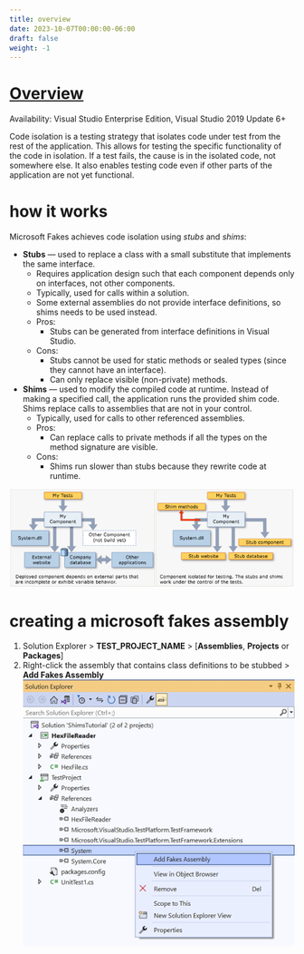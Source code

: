 ```yaml
---
title: overview
date: 2023-10-07T00:00:00-06:00
draft: false
weight: -1
---
```


# [Overview](https://learn.microsoft.com/en-us/visualstudio/test/isolating-code-under-test-with-microsoft-fakes?view=vs-2022)  
<g>Availability</g>: Visual Studio Enterprise Edition, Visual Studio 2019 Update 6+

Code isolation is a testing strategy that isolates code under test from the rest of the application. This allows for
testing the specific functionality of the code in isolation. If a test fails, the cause is in the isolated code, not
somewhere else. It also enables testing code even if other parts of the application are not yet functional.

# how it works
Microsoft Fakes achieves code isolation using *stubs* and *shims*:
- **Stubs** — used to replace a class with a small substitute that implements the same interface.
  - Requires application design such that each component depends only on interfaces, not other components.
  - Typically, used for calls within a solution.
  - Some external assemblies do not provide interface definitions, so shims needs to be used instead.
  - Pros: 
    - Stubs can be generated from interface definitions in Visual Studio.
  - Cons:
    - Stubs cannot be used for static methods or sealed types (since  they cannot have an interface).
    - Can only replace visible (non-private) methods.
- **Shims** — used to modify the compiled code at runtime. Instead of making a specified call, the application runs the provided shim code. Shims replace calls to assemblies that are not in your control.
  - Typically, used for calls to other referenced assemblies.
  - Pros:
    - Can replace calls to private methods if all the types on the method signature are visible.
  - Cons:
    - Shims run slower than stubs because they rewrite code at runtime.

![A diagram showing a fictional component and its dependencies on the left and the same component with stubs and shims on the right.](image.png)

# creating a microsoft fakes assembly
 1. Solution Explorer > **TEST_PROJECT_NAME** > [**Assemblies**, **Projects** or **Packages**] 
 2. Right-click the assembly that contains class definitions to be stubbed > **Add Fakes Assembly**
 ![A screenshot showing the above steps](./select-system-assembly.png)